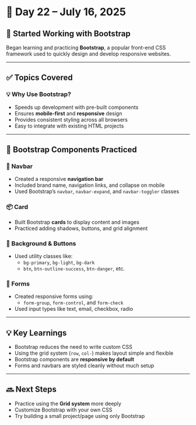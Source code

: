 # 📅 Day 22 – July 16, 2025

## 🚀 Started Working with Bootstrap

Began learning and practicing **Bootstrap**, a popular front-end CSS framework used to quickly design and develop responsive websites.

---

## ✅ Topics Covered

### 💡 Why Use Bootstrap?
- Speeds up development with pre-built components
- Ensures **mobile-first** and **responsive** design
- Provides consistent styling across all browsers
- Easy to integrate with existing HTML projects

---

## 🧪 Bootstrap Components Practiced

### 📌 Navbar
- Created a responsive **navigation bar**
- Included brand name, navigation links, and collapse on mobile
- Used Bootstrap’s `navbar`, `navbar-expand`, and `navbar-toggler` classes

### 📦 Card
- Built Bootstrap **cards** to display content and images
- Practiced adding shadows, buttons, and grid alignment

### 🎨 Background & Buttons
- Used utility classes like:
  - `bg-primary`, `bg-light`, `bg-dark`
  - `btn`, `btn-outline-success`, `btn-danger`, etc.

### 📝 Forms
- Created responsive forms using:
  - `form-group`, `form-control`, and `form-check`
- Used input types like text, email, checkbox, radio

---

## 💡 Key Learnings

- Bootstrap reduces the need to write custom CSS
- Using the grid system (`row`, `col-`) makes layout simple and flexible
- Bootstrap components are **responsive by default**
- Forms and navbars are styled cleanly without much setup

---

## 🔜 Next Steps

- Practice using the **Grid system** more deeply
- Customize Bootstrap with your own CSS
- Try building a small project/page using only Bootstrap

